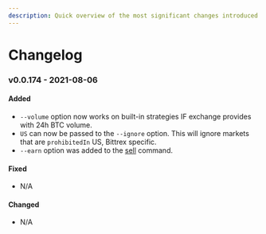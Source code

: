 ```yaml
---
description: Quick overview of the most significant changes introduced.
---
```


# Changelog

### v0.0.174 - 2021-08-06

#### Added

* `--volume` option now works on built-in strategies IF exchange provides with 24h BTC volume.
* `US` can now be passed to the `--ignore` option. This will ignore markets that are `prohibitedIn` US, Bittrex specific.
* `--earn` option was added to the [sell](../quick-start/commands.md#sell) command.

#### Fixed

* N/A

#### Changed

* N/A

##

###

